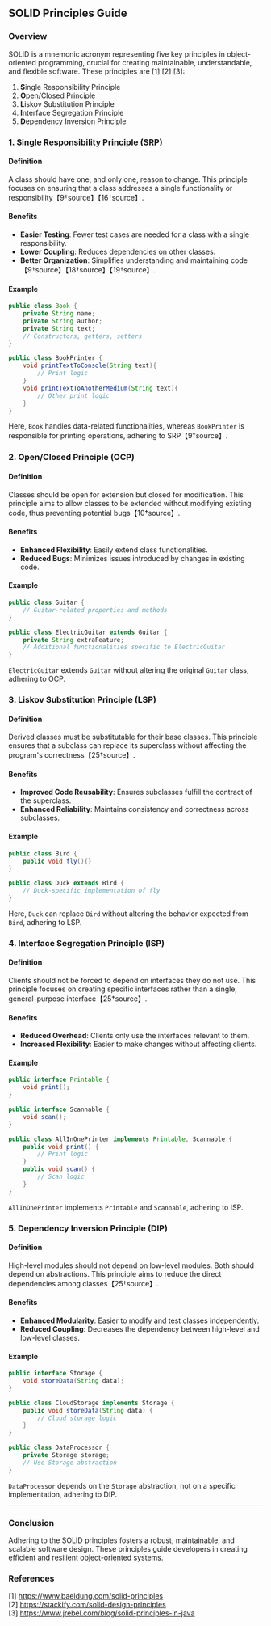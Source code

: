 ## SOLID Principles Guide

### Overview
SOLID is a mnemonic acronym representing five key principles in object-oriented programming, crucial for creating maintainable, understandable, and flexible software. These principles are [1] [2] [3]:
1. **S**ingle Responsibility Principle
2. **O**pen/Closed Principle
3. **L**iskov Substitution Principle
4. **I**nterface Segregation Principle
5. **D**ependency Inversion Principle

### 1. Single Responsibility Principle (SRP)
#### Definition
A class should have one, and only one, reason to change. This principle focuses on ensuring that a class addresses a single functionality or responsibility【9†source】【16†source】.

#### Benefits
- **Easier Testing**: Fewer test cases are needed for a class with a single responsibility.
- **Lower Coupling**: Reduces dependencies on other classes.
- **Better Organization**: Simplifies understanding and maintaining code【9†source】【18†source】【19†source】.

#### Example
```java
public class Book {
    private String name;
    private String author;
    private String text;
    // Constructors, getters, setters
}

public class BookPrinter {
    void printTextToConsole(String text){
        // Print logic
    }
    void printTextToAnotherMedium(String text){
        // Other print logic
    }
}
```
Here, `Book` handles data-related functionalities, whereas `BookPrinter` is responsible for printing operations, adhering to SRP【9†source】.

### 2. Open/Closed Principle (OCP)
#### Definition
Classes should be open for extension but closed for modification. This principle aims to allow classes to be extended without modifying existing code, thus preventing potential bugs【10†source】.

#### Benefits
- **Enhanced Flexibility**: Easily extend class functionalities.
- **Reduced Bugs**: Minimizes issues introduced by changes in existing code.

#### Example
```java
public class Guitar {
    // Guitar-related properties and methods
}

public class ElectricGuitar extends Guitar {
    private String extraFeature;
    // Additional functionalities specific to ElectricGuitar
}
```
`ElectricGuitar` extends `Guitar` without altering the original `Guitar` class, adhering to OCP.

### 3. Liskov Substitution Principle (LSP)
#### Definition
Derived classes must be substitutable for their base classes. This principle ensures that a subclass can replace its superclass without affecting the program's correctness【25†source】.

#### Benefits
- **Improved Code Reusability**: Ensures subclasses fulfill the contract of the superclass.
- **Enhanced Reliability**: Maintains consistency and correctness across subclasses.

#### Example
```java
public class Bird {
    public void fly(){}
}

public class Duck extends Bird {
    // Duck-specific implementation of fly
}
```
Here, `Duck` can replace `Bird` without altering the behavior expected from `Bird`, adhering to LSP.

### 4. Interface Segregation Principle (ISP)
#### Definition
Clients should not be forced to depend on interfaces they do not use. This principle focuses on creating specific interfaces rather than a single, general-purpose interface【25†source】.

#### Benefits
- **Reduced Overhead**: Clients only use the interfaces relevant to them.
- **Increased Flexibility**: Easier to make changes without affecting clients.

#### Example
```java
public interface Printable {
    void print();
}

public interface Scannable {
    void scan();
}

public class AllInOnePrinter implements Printable, Scannable {
    public void print() {
        // Print logic
    }
    public void scan() {
        // Scan logic
    }
}
```
`AllInOnePrinter` implements `Printable` and `Scannable`, adhering to ISP.

### 5. Dependency Inversion Principle (DIP)
#### Definition
High-level modules should not depend on low-level modules. Both should depend on abstractions. This principle aims to reduce the direct dependencies among classes【25†source】.

#### Benefits
- **Enhanced Modularity**: Easier to modify and test classes independently.
- **Reduced Coupling**: Decreases the dependency between high-level and low-level classes.

#### Example
```java
public interface Storage {
    void storeData(String data);
}

public class CloudStorage implements Storage {
    public void storeData(String data) {
        // Cloud storage logic
    }
}

public class DataProcessor {
    private Storage storage;
    // Use Storage abstraction
}
```
`DataProcessor` depends on the `Storage` abstraction, not on a specific implementation, adhering to DIP.

---

### Conclusion
Adhering to the SOLID principles fosters a robust, maintainable, and scalable software design. These principles guide developers in creating efficient and resilient object-oriented systems.

### References

[1] https://www.baeldung.com/solid-principles  
[2] https://stackify.com/solid-design-principles   
[3] https://www.jrebel.com/blog/solid-principles-in-java   
